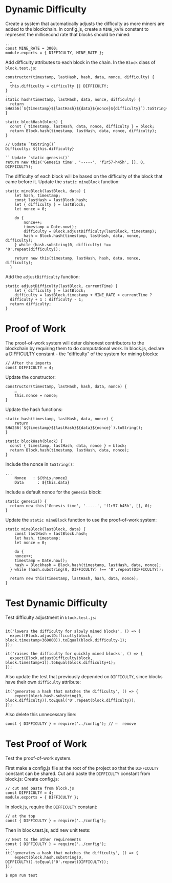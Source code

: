 # Dynamic Difficulty
Create a system that automatically adjusts the difficulty as more miners are added to the blockchain. In config.js, create a `MINE_RATE` constant to represent the millisecond rate that blocks should be mined:
```
...
const MINE_RATE = 3000;
module.exports = { DIFFICULTY, MINE_RATE };
```
Add difficulty attributes to each block in the chain. In the `Block` class of `block.test.js`:
```
constructor(timestamp, lastHash, hash, data, nonce, difficulty) {
  …
  this.difficulty = difficulty || DIFFICULTY;
}
...
static hash(timestamp, lastHash, data, nonce, difficulty) {
  return SHA256(`${timestamp}${lastHash}${data}${nonce}${difficulty}`).toString();
}

static blockHash(block) {
  const { timestamp, lastHash, data, nonce, difficulty } = block;
  return Block.hash(timestamp, lastHash, data, nonce, difficulty);
}

// Update `toString()`
Difficulty: ${this.difficulty}

`` Update `static genesis()`
return new this('Genesis time', '-----', 'f1r57-h45h', [], 0, DIFFICULTY);
```
The difficulty of each block will be based on the difficulty of the block that came before it. Update the `static mineBlock` function:
```
static mineBlock(lastBlock, data) {
 	let hash, timestamp;
	const lastHash = lastBlock.hash;
	let { difficulty } = lastBlock;
	let nonce = 0;

 	do {
		nonce++;
		timestamp = Date.now();
		difficulty = Block.adjustDifficulty(lastBlock, timestamp);
		hash = Block.hash(timestamp, lastHash, data, nonce, difficulty);
	} while (hash.substring(0, difficulty) !== '0'.repeat(difficulty));

	return new this(timestamp, lastHash, hash, data, nonce, difficulty);
  }
```
Add the `adjustDifficulty` function:
```
static adjustDifficulty(lastBlock, currentTime) {
	let { difficulty } = lastBlock;
	difficulty = lastBlock.timestamp + MINE_RATE > currentTime ?
  difficulty + 1 : difficulty - 1;
  return difficulty;
}
```

# Proof of Work
The proof-of-work system will deter dishonest contributors to the blockchain by requiring them to do computational work. In block.js, declare a DIFFICULTY constant - the “difficulty” of the system for mining blocks:
```
// After the imports
const DIFFICULTY = 4;
```
Update the constructor:
```
constructor(timestamp, lastHash, hash, data, nonce) {
	…
	this.nonce = nonce;
}
```
Update the hash functions:
```
static hash(timestamp, lastHash, data, nonce) {
	return SHA256(`${timestamp}${lastHash}${data}${nonce}`).toString();
}

static blockHash(block) {
  const { timestamp, lastHash, data, nonce } = block;
  return Block.hash(timestamp, lastHash, data, nonce);
}
```
Include the nonce in `toString()`:
```
...
	Nonce   : ${this.nonce}
	Data	  : ${this.data}
```
Include a default nonce for the `genesis` block:
```
static genesis() {
  return new this('Genesis time', '-----', 'f1r57-h45h', [], 0);
}
```

Update the `static mineBlock` function to use the proof-of-work system:
```
static mineBlock(lastBlock, data) {
	const lastHash = lastBlock.hash;
	let hash, timestamp;
	let nonce = 0;

	do {
    nonce++;
    timestamp = Date.now();
    hash = Blockhash = Block.hash(timestamp, lastHash, data, nonce);
  } while (hash.substring(0, DIFFICULTY) !== '0'.repeat(DIFFICULTY));

  return new this(timestamp, lastHash, hash, data, nonce);
}
```

# Test Dynamic Difficulty
Test difficulty adjustment in `block.test.js`:
```

it('lowers the difficulty for slowly mined blocks', () => {
  expect(Block.adjustDifficulty(block, block.timestamp+360000)).toEqual(block.difficulty-1);
});

it('raises the difficulty for quickly mined blocks', () => {
  expect(Block.adjustDifficulty(block, block.timestamp+1)).toEqual(block.difficulty+1);
});

```
Also update the test that previously depended on `DIFFICULTY`, since blocks have their own `difficulty` attribute:
```
it('generates a hash that matches the difficulty', () => {
 	expect(block.hash.substring(0, block.difficulty)).toEqual('0'.repeat(block.difficulty));
});
```
Also delete this unnecessary line:
```
const { DIFFICULTY } = require('../config'); // ←  remove
```

# Test Proof of Work
Test the proof-of-work system.

First make a config.js file at the root of the project so that the `DIFFICULTY` constant can be shared. Cut and paste the `DIFFICULTY` constant from block.js:
Create config.js:
```
// cut and paste from block.js
const DIFFICULTY = 4;
module.exports = { DIFFICULTY };
```
In block.js, require the `DIFFICULTY` constant:
```
// at the top
const { DIFFICULTY } = require('../config');
```

Then in block.test.js, add new unit tests:
```
// Next to the other requirements
const { DIFFICULTY } = require('../config');
...
it('generates a hash that matches the difficulty', () => {
	expect(block.hash.substring(0, DIFFICULTY)).toEqual('0'.repeat(DIFFICULTY));
});
```

`$ npm run test`

